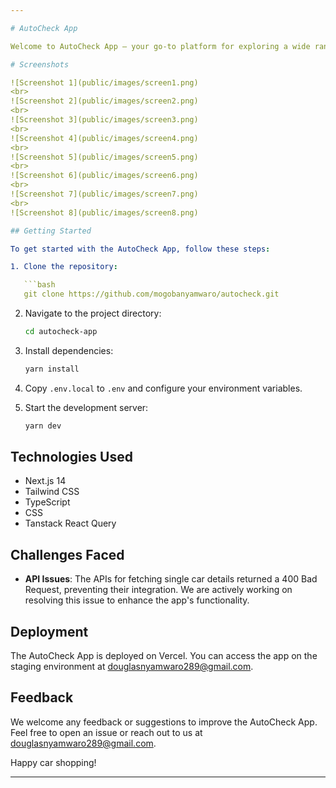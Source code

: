 ```yaml
---

# AutoCheck App

Welcome to AutoCheck App – your go-to platform for exploring a wide range of cars that match your needs. This platform provides a seamless experience for users looking to make an informed decision on their next vehicle purchase.

# Screenshots

![Screenshot 1](public/images/screen1.png)
<br>
![Screenshot 2](public/images/screen2.png)
<br>
![Screenshot 3](public/images/screen3.png)
<br>
![Screenshot 4](public/images/screen4.png)
<br>
![Screenshot 5](public/images/screen5.png)
<br>
![Screenshot 6](public/images/screen6.png)
<br>
![Screenshot 7](public/images/screen7.png)
<br>
![Screenshot 8](public/images/screen8.png)

## Getting Started

To get started with the AutoCheck App, follow these steps:

1. Clone the repository:

   ```bash
   git clone https://github.com/mogobanyamwaro/autocheck.git
   ```

2. Navigate to the project directory:

   ```bash
   cd autocheck-app
   ```

3. Install dependencies:

   ```bash
   yarn install
   ```

4. Copy `.env.local` to `.env` and configure your environment variables.

5. Start the development server:

   ```bash
   yarn dev
   ```

## Technologies Used

- Next.js 14
- Tailwind CSS
- TypeScript
- CSS
- Tanstack React Query

## Challenges Faced

- **API Issues**: The APIs for fetching single car details returned a 400 Bad Request, preventing their integration. We are actively working on resolving this issue to enhance the app's functionality.

## Deployment

The AutoCheck App is deployed on Vercel. You can access the app on the staging environment at [douglasnyamwaro289@gmail.com](https://autocheck-jjbr.vercel.app).

## Feedback

We welcome any feedback or suggestions to improve the AutoCheck App. Feel free to open an issue or reach out to us at [douglasnyamwaro289@gmail.com](mailto:douglasnyamwaro289@gmail.com).

Happy car shopping!

---
```

